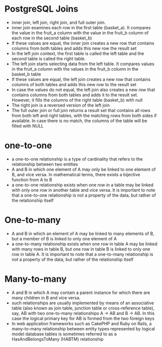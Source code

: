 # PostgreSQL Joins
*  inner join, left join, right join, and full outer join.
* inner join examines each row in the first table (basket_a). It compares the value in the fruit_a column with the value in the fruit_b column of each row in the second table (basket_b)
* If these values are equal, the inner join creates a new row that contains columns from both tables and adds this new row the result set
* In the left join context, the first table is called the left table and the second table is called the right table.
* The left join starts selecting data from the left table. It compares values in the fruit_a column with the values in the fruit_b column in the basket_b table
* If these values are equal, the left join creates a new row that contains columns of both tables and adds this new row to the result set
* In case the values do not equal, the left join also creates a new row that contains columns from both tables and adds it to the result set. However, it fills the columns of the right table (basket_b) with null
* The right join is a reversed version of the left join
* The full outer join or full join returns a result set that contains all rows from both left and right tables, with the matching rows from both sides if available. In case there is no match, the columns of the table will be filled with NULL

# one-to-one
*  a one-to-one relationship is a type of cardinality that refers to the relationship between two entities
* A and B in which one element of A may only be linked to one element of B, and vice versa. In mathematical terms, there exists a bijective function from A to B
* a one-to-one relationship exists when one row in a table may be linked with only one row in another table and vice versa. It is important to note that a one-to-one relationship is not a property of the data, but rather of the relationship itself

# One-to-many
* A and B in which an element of A may be linked to many elements of B, but a member of B is linked to only one element of A
* a one-to-many relationship exists when one row in table A may be linked with many rows in table B, but one row in table B is linked to only one row in table A. It is important to note that a one-to-many relationship is not a property of the data, but rather of the relationship itself

# Many-to-many
* A and B in which A may contain a parent instance for which there are many children in B and vice versa.
* such relationships are usually implemented by means of an associative table (also known as join table, junction table or cross-reference table), say, AB with two one-to-many relationships A -> AB and B -> AB. In this case the logical primary key for AB is formed from the two foreign keys
* In web application frameworks such as CakePHP and Ruby on Rails, a many-to-many relationship between entity types represented by logical model database tables is sometimes referred to as a HasAndBelongsToMany (HABTM) relationship